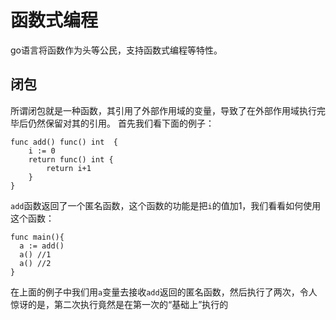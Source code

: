 # 函数式编程

go语言将函数作为头等公民，支持函数式编程等特性。

## 闭包
所谓闭包就是一种函数，其引用了外部作用域的变量，导致了在外部作用域执行完毕后仍然保留对其的引用。
首先我们看下面的例子：
```golang
func add() func() int  {
	i := 0
	return func() int {
		return i+1
	}
}
```
`add`函数返回了一个匿名函数，这个函数的功能是把`i`的值加1，我们看看如何使用这个函数：
```golang
func main(){
  a := add()
  a() //1
  a() //2
}
```
在上面的例子中我们用`a`变量去接收`add`返回的匿名函数，然后执行了两次，令人惊讶的是，第二次执行竟然是在第一次的“基础上”执行的
